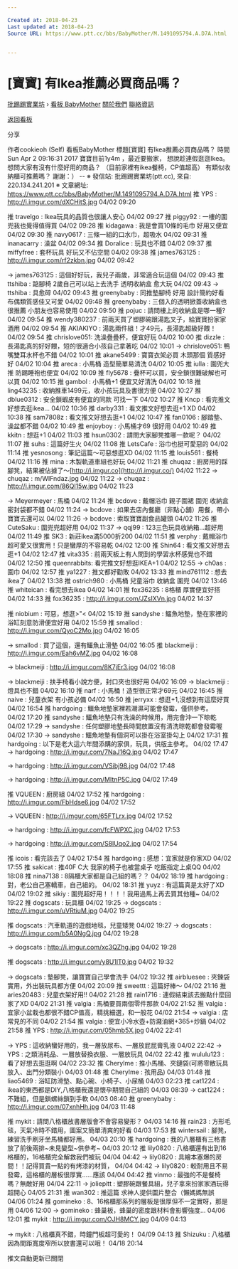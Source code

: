 ```yaml
---

Created at: 2018-04-23
Last updated at: 2018-04-23
Source URL: https://www.ptt.cc/bbs/BabyMother/M.1491095794.A.D7A.html


---
```


# [寶寶] 有Ikea推薦必買商品嗎？


[批踢踢實業坊](https://www.ptt.cc/) › [看板 BabyMother](https://www.ptt.cc/bbs/BabyMother/index.html) [關於我們](https://www.ptt.cc/about.html) [聯絡資訊](https://www.ptt.cc/contact.html)

[返回看板](https://www.ptt.cc/bbs/BabyMother/index.html)

分享

作者cookieoh (Self)
看板BabyMother
標題\[寶寶\] 有Ikea推薦必買商品嗎？
時間Sun Apr 2 09:16:31 2017
寶寶目前1y4m ，最近要搬家， 想說趁連假逛逛Ikea。 想問大家有沒有什麼好用的商品？ （目前家裡有ikea餐椅，CP值超高） 有類似收納櫃可推薦嗎？ 謝謝：） -- ※ 發信站: 批踢踢實業坊(ptt.cc), 來自: 220.134.241.201 ※ 文章網址: <https://www.ptt.cc/bbs/BabyMother/M.1491095794.A.D7A.html>
推 YPS : <http://i.imgur.com/dXCHitS.jpg> 04/02 09:20

推 travelgo : Ikea玩具的品質也很讓人安心 04/02 09:27
推 piggy92 : 一樓的圍兜我也覺得值得買 04/02 09:28
推 kidagawa : 我是會買10條的毛巾 好用又便宜 04/02 09:30
推 navy0617 : 三條一組的口水巾，超吸水 04/02 09:31
推 inanacarry : 澡盆 04/02 09:34
推 Doralice : 玩具也不錯 04/02 09:37
推 miffyfree : 套杯玩具 好玩又不佔空間 04/02 09:38
推 james763125 : <http://i.imgur.com/rf2zkbn.jpg> 04/02 09:42

→ james763125 : 這個好好玩，我兒子兩歲，非常適合玩這個 04/02 09:43
推 ttshiba : 踮腳椅 2歲自己可以站上去洗手 透明收納盒 愈大玩 04/02 09:43
→ ttshiba : 具愈碎 04/02 09:43
推 greenybaby : 同推墊腳椅 好用 設計簡約好看 布偶類質感佳又可愛 04/02 09:48
推 greenybaby : 三個入的透明掀蓋收納盒也很推薦 小朋友也容易使用 04/02 09:50
推 pojuc : 請問樓上的收納盒是哪一種? 04/02 09:54
推 wendy380237 : 前兩天買了塑膠碗跟湯匙叉子，給寶寶扮家家酒用 04/02 09:54
推 AKIAKIYO : 湯匙兩件組！才49元，長湯匙超級好餵！ 04/02 09:54
推 chrislove051: 洗澡疊疊杯，便宜好玩 04/02 10:00
推 dizzle : 長湯匙真的好好餵，短的很適合小孩自己拿著吃 04/02 10:01
→ chrislove051: 鴨嘴雙耳水杯也不錯 04/02 10:01
推 akane5499 : 寶寶衣架必買 木頭那個 質感好好 04/02 10:04
推 areca : 小馬桶 造型簡單易清洗 04/02 10:05
推 iulla : 圍兜大推 防踢睡袍也便宜 04/02 10:09
推 fly5678 : 疊杯可以買，安全鎖很難破解也可以買 04/02 10:15
推 gambol : 小馬桶+1 便宜又好清洗 04/02 10:18
推 ling43235 : 收納推車1499元，收小孩玩具及書很方便 04/02 10:27
推 dblue0312 : 安全鎖蝦皮有便宜的同款 可找一下 04/02 10:27
推 Kncp : 看完推文好想去逛ikea... 04/02 10:36
推 darby331 : 看文推文好想去逛+1 XD 04/02 10:38
推 sam7808z : 看文推文好想去逛+1 04/02 10:47
推 fan0106 : 腳踏墊、澡盆都不錯 04/02 10:49
推 enjoyboy : 小馬桶才69 很好用 04/02 10:49
推 kkitn : 想逛+1 04/02 11:03
推 hsun0302 : 請問大家腳凳推哪一款呢？ 04/02 11:07
推 suhs : 這篇好生火 04/02 11:08
推 LetsCafe : 浴巾也挺可愛惡的 04/02 11:14
推 yesnosong : 筆記這篇～可惡想逛XD 04/02 11:15
推 louis561 : 餐椅 04/02 11:16
推 mina : 木製軌道車組也好玩 04/02 11:21
推 chuqaz : 廚房用的踩腳凳，結果被佔據了～[http://i.imgur.co](http://i.imgur.co/) 04/02 11:22
→ chuqaz : m/WIFndaz.jpg 04/02 11:22
→ chuqaz : <http://i.imgur.com/86Ql15w.jpg> 04/02 11:23

→ Meyermeyer : 馬桶 04/02 11:24
推 bcdove : 戴帽浴巾 親子圍裙 圍兜 收納盒 密封袋都不錯 04/02 11:24
→ bcdove : 如果去店內餐廳（非點心舖）用餐，帶小寶寶去還可以 04/02 11:26
→ bcdove : 索取寶寶副食品罐頭 04/02 11:26
推 CuteSaku : 圍兜兜超好用 04/02 11:37
→ qqj99 : 123三色玩具收納箱…超好用 04/02 11:49
推 SK3 : 新莊ikea滿5000折200 04/02 11:51
推 verphy : 戴帽浴巾超可愛又很實用！只是蠻厚的不容易乾 04/02 12:00
推 Shin64 : 看文推文好想去逛+1 04/02 12:47
推 vita335 : 前兩天板上有人問到的學習水杯感覺也不錯 04/02 12:50
推 queenrabbits: 看完推文好想逛IKEA+1 04/02 12:55
→ ch0as : 圍巾 04/02 12:57
推 ya1227 : 推文都好勸敗 04/02 13:33
推 mind761112 : 想去ikea了 04/02 13:38
推 ostrich980 : 小馬桶 兒童浴巾 收納盒 圍兜 04/02 13:46
推 whiteican : 看完想去ikea 04/02 14:01
推 fox36235 : 8格櫃 厚實便宜好搭 04/02 14:33
推 fox36235 : <http://i.imgur.com/JZsIXVn.jpg> 04/02 14:37

推 niobium : 可惡，想逛>"< 04/02 15:19
推 sandyshe : 鱷魚地墊，墊在家裡的浴缸刻意防滑便宜好用 04/02 15:59
推 smallod : <http://i.imgur.com/QyoC2Mo.jpg> 04/02 16:05

→ smallod : 買了這個，還有鱷魚止滑墊 04/02 16:05
推 blackmeiji : <http://i.imgur.com/Eah6vMZ.jpg> 04/02 16:08

→ blackmeiji : <http://i.imgur.com/8K7jEr3.jpg> 04/02 16:08

→ blackmeiji : 扶手椅看小說方便，封口夾也很好用 04/02 16:09
→ blackmeiji : 燈具也不錯 04/02 16:10
推 narf : 小馬桶！造型很正常才69元 04/02 16:45
推 naive : 兒童衣架 有小孩必備 04/02 16:50
推 jerryxx : 想逛+1,沒想到有這麼好買 04/02 16:54
推 hardgoing : 鱷魚地墊家裡若潮濕可能會發霉，僅供參考。 04/02 17:20
推 sandyshe : 鱷魚地墊只有洗澡的時候用，用完會沖一下晾乾 04/02 17:29
→ sandyshe : 任何塑膠地墊長時間放置沒有清洗晾乾都會發霉喔 04/02 17:30
→ sandyshe : 鱷魚地墊有個洞可以掛在浴室掛勾上 04/02 17:31
推 hardgoing : 以下是老大這六年間添購的家俱，玩具，供版主參考。 04/02 17:47
→ hardgoing : <http://i.imgur.com/7NaJ16Q.jpg> 04/02 17:47

→ hardgoing : <http://i.imgur.com/VSibj98.jpg> 04/02 17:48

→ hardgoing : <http://i.imgur.com/MItnP5C.jpg> 04/02 17:49

推 VQUEEN : 廚房組 04/02 17:52
推 hardgoing : <http://i.imgur.com/FbHdse6.jpg> 04/02 17:52

→ VQUEEN : <http://i.imgur.com/65FTLrx.jpg> 04/02 17:52

→ hardgoing : <http://i.imgur.com/fcFWPXC.jpg> 04/02 17:53

→ hardgoing : <http://i.imgur.com/S8lUqo2.jpg> 04/02 17:54

推 icois : 看完該去了 04/02 17:54
推 hardgoing : 感想：宜家就是你家XD 04/02 17:55
推 sakicat : 推40F C大 我家的椅子也被當桌子 吃飯指定上桌QQ 04/02 18:08
推 nina7138 : 8隔櫃大家都是自己組的嗎？？ 04/02 18:19
推 hardgoing : 對，老公自己塞轎車，自己組的。 04/02 18:31
推 yuyz : 有這篇真是太好了XD 04/02 19:02
推 sikiy : 圍兜超好用！！！！我用過馬上再去買其他種~ 04/02 19:22
推 dogscats : 玩具櫃 04/02 19:25
→ dogscats : <http://i.imgur.com/uVRtiuM.jpg> 04/02 19:25

推 dogscats : 汽車軌道的遊戲地毯，兒童矮凳 04/02 19:27
→ dogscats : <http://i.imgur.com/b5A0NgQ.jpg> 04/02 19:28

→ dogscats : <http://i.imgur.com/xc3QZhg.jpg> 04/02 19:28

推 dogscats : <http://i.imgur.com/y8U1lT0.jpg> 04/02 19:32

→ dogscats : 墊腳凳，讓寶寶自己學會洗手 04/02 19:32
推 airbluesee : 夾鍊袋實用，外出裝玩具都方便 04/02 20:09
推 sweettt : 這篇好棒～ 04/02 21:16
推 aries20483 : 兒童衣架好用!! 04/02 21:28
推 rain1716 : 連假結束該去搬點什麼回家了XD 04/02 21:31
推 valgia : 馬桶要買兩個零件那款 04/02 21:52
推 valgia : 宜家小盆栽也都很不錯CP值高，精挑細選，和一般花 04/02 21:54
→ valgia : 店常見的不同 04/02 21:54
推 valgia : 便宜小冷水壺+防濺油網+365+炒鍋 04/02 21:58
推 YPS : <http://i.imgur.com/05hmb5X.jpg> 04/02 22:41

→ YPS : 這收納蠻好用的，我一層放尿布、一層放屁屁膏乳液 04/02 22:42
→ YPS : 之類消耗品、一層放替換衣服、一層放玩具 04/02 22:42
推 wululu123 : 看了好想去逛逛啊 04/02 23:32
推 Cherylme : 推小馬桶、夾鏈袋(可將零散玩具放入、出門分類裝小 04/03 01:48
推 Cherylme : 孩用品) 04/03 01:48
推 liao5469 : 浴缸防滑墊、點心碗、小椅子、小尿桶 04/03 02:23
推 cat1224 : ikea的東西都是DIY,八格櫃我還是懷孕期間自己組的 04/03 08:39
→ cat1224 : 不難組，但是鎖螺絲鎖到手軟 04/03 08:40
推 greenybaby : <http://i.imgur.com/07xnhHh.jpg> 04/03 11:48

推 mykit : 請問八格櫃放書層版會不會容易變形？ 04/03 14:16
推 rain23 : 方形毛毯，天氣冷時不錯用，圖案又簡單清爽的好看 04/03 17:53
推 wintersail : 腳凳，練習洗手刷牙坐馬桶都好用。 04/03 20:10
推 hardgoing : 我的八層櫃有三格書放了前後兩排~未見變型~供參考~ 04/03 20:12
推 lily0820 : 八格櫃還有出到16格櫃的，16格櫃完全解救我們被玩 04/04 04:42
→ lily0820 : 具繪本塞爆的房間！！記得買貴一點的有烤漆的材質， 04/04 04:42
→ lily0820 : 較耐用且不易發霉，這格櫃的層板很厚實......應該 04/04 04:42
推 vinmo : 最強的不是餐椅嗎？無敵好用 04/04 22:11
→ joliepitt : 塑膠碗跟餐具組，兒子拿來扮家家酒玩得超開心 04/05 21:31
推 wan302 : 推這篇 求神人提供圖片整合（懶媽媽無誤 04/06 01:24
推 gomineko : 8、16格櫃那系列的層板是很厚但不一定實呀，那是用 04/06 12:00
→ gomineko : 蜂巢板，蜂巢的密度跟材料會影響強度… 04/06 12:01
推 mykit : <http://i.imgur.com/OJH8MCY.jpg> 04/09 04:13

→ mykit : 八格櫃真不錯，時鐘門板超可愛的！ 04/09 04:13
推 Shizuku : 八格櫃因為間距寬度窄所以放書還可以哦！ 04/18 20:14

推文自動更新已關閉

